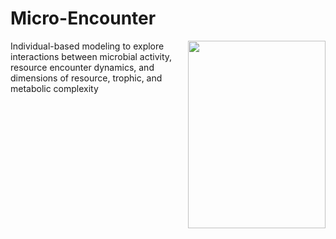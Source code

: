 # Micro-Encounter
<img src="https://upload.wikimedia.org/wikipedia/commons/0/01/Human_neutrophil_ingesting_MRSA.jpg" align="right" width="220" height="300" />

Individual-based modeling to explore interactions between microbial activity, resource encounter dynamics, and dimensions of resource, trophic, and metabolic complexity